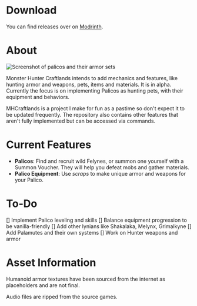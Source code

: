 Download
=======
You can find releases over on [Modrinth](https://modrinth.com/mod/mhcraftlands).

About
=======
![Screenshot of palicos and their armor sets](https://github.com/natanmaia95/MHCraftlands/blob/main/repo_assets/ss1.jpg)

Monster Hunter Craftlands intends to add mechanics and features, like hunting armor and weapons, pets, items and materials. It is in alpha.
Currently the focus is on implementing Palicos as hunting pets, with their equipment and behaviors.

MHCraftlands is a project I make for fun as a pastime so don't expect it to be updated frequently. The repository also contains other features that aren't fully implemented but can be accessed via commands.

Current Features
=======
- **Palicos**: Find and recruit wild Felynes, or summon one yourself with a Summon Voucher. They will help you defeat mobs and gather materials.
- **Palico Equipment**: Use _scraps_ to make unique armor and weapons for your Palico.

To-Do
=======
[] Implement Palico leveling and skills
[] Balance equipment progression to be vanilla-friendly
[] Add other lynians like Shakalaka, Melynx, Grimalkyne
[] Add Palamutes and their own systems
[] Work on Hunter weapons and armor

Asset Information
=======
Humanoid armor textures have been sourced from the internet as placeholders and are not final.

Audio files are ripped from the source games.
